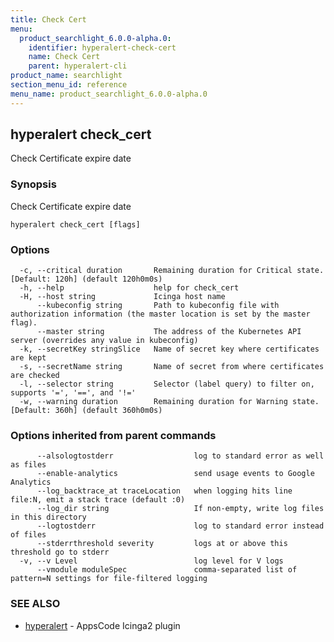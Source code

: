 ```yaml
---
title: Check Cert
menu:
  product_searchlight_6.0.0-alpha.0:
    identifier: hyperalert-check-cert
    name: Check Cert
    parent: hyperalert-cli
product_name: searchlight
section_menu_id: reference
menu_name: product_searchlight_6.0.0-alpha.0
---
```

## hyperalert check_cert

Check Certificate expire date

### Synopsis

Check Certificate expire date

```
hyperalert check_cert [flags]
```

### Options

```
  -c, --critical duration       Remaining duration for Critical state. [Default: 120h] (default 120h0m0s)
  -h, --help                    help for check_cert
  -H, --host string             Icinga host name
      --kubeconfig string       Path to kubeconfig file with authorization information (the master location is set by the master flag).
      --master string           The address of the Kubernetes API server (overrides any value in kubeconfig)
  -k, --secretKey stringSlice   Name of secret key where certificates are kept
  -s, --secretName string       Name of secret from where certificates are checked
  -l, --selector string         Selector (label query) to filter on, supports '=', '==', and '!='
  -w, --warning duration        Remaining duration for Warning state. [Default: 360h] (default 360h0m0s)
```

### Options inherited from parent commands

```
      --alsologtostderr                  log to standard error as well as files
      --enable-analytics                 send usage events to Google Analytics
      --log_backtrace_at traceLocation   when logging hits line file:N, emit a stack trace (default :0)
      --log_dir string                   If non-empty, write log files in this directory
      --logtostderr                      log to standard error instead of files
      --stderrthreshold severity         logs at or above this threshold go to stderr
  -v, --v Level                          log level for V logs
      --vmodule moduleSpec               comma-separated list of pattern=N settings for file-filtered logging
```

### SEE ALSO

* [hyperalert](/docs/reference/hyperalert/hyperalert.md)	 - AppsCode Icinga2 plugin


